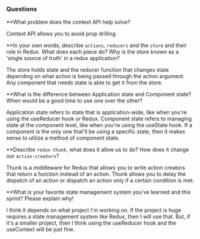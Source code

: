 ### Questions

**What problem does the context API help solve?

Context API allows you to avoid prop drilling.

**In your own words, describe `actions`, `reducers` and the `store` and their role in Redux. What does each piece do? Why is the store known as a 'single source of truth' in a redux application?

The store holds state and the reducer function that changes state depending on what action is being passed through the action argument. Any component that needs state is able to get it from the store.

**What is the difference between Application state and Component state? When would be a good time to use one over the other?

Application state refers to state that is application-wide, like when you're using the useReducer hook or Redux. Component state refers to managing state at the component level, like when you're using the useState hook. If a component is the only one that'll be using a specific state, then it makes sense to utilize a method of component state.

**Describe `redux-thunk`, what does it allow us to do? How does it change our `action-creators`?

Thunk is a middleware for Redux that allows you to write action creators that return a function instead of an action. Thunk allows you to delay the dispatch of an action or dispatch an action only if a certain condition is met.

**What is your favorite state management system you've learned and this sprint? Please explain why!

I think it depends on what project I'm working on. If the project is huge requires a state management system like Redux, then I will use that. But, if it's a smaller project, then I think using the useReducer hook and the useContext will be just fine.